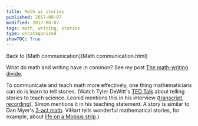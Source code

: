 ```yaml
---
title: Math as stories
published: 2017-08-07
modified: 2017-08-07
tags: math, writing, stories
type: uncategorized
showTOC: True
---
```




Back to [Math communication](Math communication.html)

What do math and writing have in common? See my post [The math-writing divide](http://holdenlee.wordpress.com/2013/09/15/the-mathwriting-divide/).

>
To communicate and teach math more effectively, one thing mathematicians can do is learn to tell stories. (Watch Tyler DeWitt's [TED Talk](http://www.ted.com/talks/tyler_dewitt_hey_science_teachers_make_it_fun.html) about telling stories to teach science. Leonid mentions this in his interview ([transcript](http://web.mit.edu/uma/www/mmm/leo-for-website.docx), [recording](http://mathophilia.com/turning-the-tables-an-interview-with-yours-truly/)), Simon mentions it in his teaching statement. A story is similar to Dan Myer's [3-act math](http://www.math.dartmouth.edu/~simon/teachingstatement.pdf).  ViHart tells wonderful mathematical stories, for example, about [life on a Mobius strip](http://www.youtube.com/watch?v=4mdEsouIXGM).)


